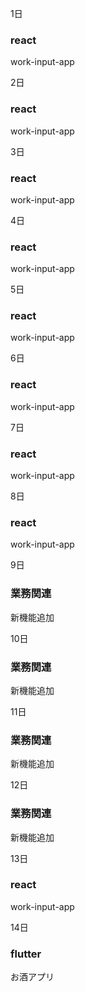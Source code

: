 1日

### react

work-input-app

2日

### react

work-input-app

3日

### react

work-input-app

4日

### react

work-input-app

5日

### react

work-input-app

6日

### react

work-input-app

7日

### react

work-input-app

8日

### react

work-input-app

9日

### 業務関連

新機能追加

10日

### 業務関連

新機能追加

11日

### 業務関連

新機能追加

12日

### 業務関連

新機能追加

13日

### react

work-input-app

14日

### flutter

お酒アプリ